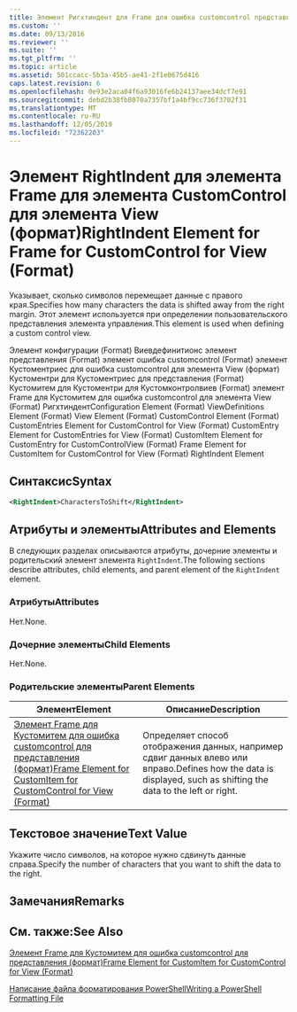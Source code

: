 ```yaml
---
title: Элемент Ригхтиндент для Frame для ошибка customcontrol представления (Format) | Документация Майкрософт
ms.custom: ''
ms.date: 09/13/2016
ms.reviewer: ''
ms.suite: ''
ms.tgt_pltfrm: ''
ms.topic: article
ms.assetid: 501ccacc-5b3a-45b5-ae41-2f1e0675d416
caps.latest.revision: 6
ms.openlocfilehash: 0e93e2aca04f6a93016fe6b24137aee34dcf7e91
ms.sourcegitcommit: debd2b38fb8070a7357bf1a4bf9cc736f3702f31
ms.translationtype: MT
ms.contentlocale: ru-RU
ms.lasthandoff: 12/05/2019
ms.locfileid: "72362203"
---
```

# <a name="rightindent-element-for-frame-for-customcontrol-for-view-format"></a><span data-ttu-id="516de-102">Элемент RightIndent для элемента Frame для элемента CustomControl для элемента View (формат)</span><span class="sxs-lookup"><span data-stu-id="516de-102">RightIndent Element for Frame for CustomControl for View (Format)</span></span>

<span data-ttu-id="516de-103">Указывает, сколько символов перемещает данные с правого края.</span><span class="sxs-lookup"><span data-stu-id="516de-103">Specifies how many characters the data is shifted away from the right margin.</span></span> <span data-ttu-id="516de-104">Этот элемент используется при определении пользовательского представления элемента управления.</span><span class="sxs-lookup"><span data-stu-id="516de-104">This element is used when defining a custom control view.</span></span>

<span data-ttu-id="516de-105">Элемент конфигурации (Format) Виевдефинитионс элемент представления (Format) элемент ошибка customcontrol (Format) элемент Кустоментриес для ошибка customcontrol для элемента View (формат) Кустоментри для Кустоментриес для представления (Format) Кустомитем для Кустоментри для Кустомконтролвиев (Format) элемент Frame для Кустомитем для ошибка customcontrol для элемента View (Format) Ригхтиндент</span><span class="sxs-lookup"><span data-stu-id="516de-105">Configuration Element (Format) ViewDefinitions Element (Format) View Element (Format) CustomControl Element (Format) CustomEntries Element for CustomControl for View (Format) CustomEntry Element for CustomEntries for View (Format) CustomItem Element for CustomEntry for CustomControlView (Format) Frame Element for CustomItem for CustomControl for View (Format) RightIndent Element</span></span>

## <a name="syntax"></a><span data-ttu-id="516de-106">Синтаксис</span><span class="sxs-lookup"><span data-stu-id="516de-106">Syntax</span></span>

```xml
<RightIndent>CharactersToShift</RightIndent>
```

## <a name="attributes-and-elements"></a><span data-ttu-id="516de-107">Атрибуты и элементы</span><span class="sxs-lookup"><span data-stu-id="516de-107">Attributes and Elements</span></span>

<span data-ttu-id="516de-108">В следующих разделах описываются атрибуты, дочерние элементы и родительский элемент элемента `RightIndent`.</span><span class="sxs-lookup"><span data-stu-id="516de-108">The following sections describe attributes, child elements, and parent element of the `RightIndent` element.</span></span>

### <a name="attributes"></a><span data-ttu-id="516de-109">Атрибуты</span><span class="sxs-lookup"><span data-stu-id="516de-109">Attributes</span></span>

<span data-ttu-id="516de-110">Нет.</span><span class="sxs-lookup"><span data-stu-id="516de-110">None.</span></span>

### <a name="child-elements"></a><span data-ttu-id="516de-111">Дочерние элементы</span><span class="sxs-lookup"><span data-stu-id="516de-111">Child Elements</span></span>

<span data-ttu-id="516de-112">Нет.</span><span class="sxs-lookup"><span data-stu-id="516de-112">None.</span></span>

### <a name="parent-elements"></a><span data-ttu-id="516de-113">Родительские элементы</span><span class="sxs-lookup"><span data-stu-id="516de-113">Parent Elements</span></span>

|<span data-ttu-id="516de-114">Элемент</span><span class="sxs-lookup"><span data-stu-id="516de-114">Element</span></span>|<span data-ttu-id="516de-115">Описание</span><span class="sxs-lookup"><span data-stu-id="516de-115">Description</span></span>|
|-------------|-----------------|
|[<span data-ttu-id="516de-116">Элемент Frame для Кустомитем для ошибка customcontrol для представления (формат)</span><span class="sxs-lookup"><span data-stu-id="516de-116">Frame Element for CustomItem for CustomControl for View (Format)</span></span>](./frame-element-for-customitem-for-customcontrol-for-view-format.md)|<span data-ttu-id="516de-117">Определяет способ отображения данных, например сдвиг данных влево или вправо.</span><span class="sxs-lookup"><span data-stu-id="516de-117">Defines how the data is displayed, such as shifting the data to the left or right.</span></span>|

## <a name="text-value"></a><span data-ttu-id="516de-118">Текстовое значение</span><span class="sxs-lookup"><span data-stu-id="516de-118">Text Value</span></span>

<span data-ttu-id="516de-119">Укажите число символов, на которое нужно сдвинуть данные справа.</span><span class="sxs-lookup"><span data-stu-id="516de-119">Specify the number of characters that you want to shift the data to the right.</span></span>

## <a name="remarks"></a><span data-ttu-id="516de-120">Замечания</span><span class="sxs-lookup"><span data-stu-id="516de-120">Remarks</span></span>

## <a name="see-also"></a><span data-ttu-id="516de-121">См. также:</span><span class="sxs-lookup"><span data-stu-id="516de-121">See Also</span></span>

[<span data-ttu-id="516de-122">Элемент Frame для Кустомитем для ошибка customcontrol для представления (формат)</span><span class="sxs-lookup"><span data-stu-id="516de-122">Frame Element for CustomItem for CustomControl for View (Format)</span></span>](./frame-element-for-customitem-for-customcontrol-for-view-format.md)

[<span data-ttu-id="516de-123">Написание файла форматирования PowerShell</span><span class="sxs-lookup"><span data-stu-id="516de-123">Writing a PowerShell Formatting File</span></span>](./writing-a-powershell-formatting-file.md)
